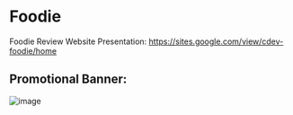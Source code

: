 # Foodie
Foodie Review Website
Presentation: https://sites.google.com/view/cdev-foodie/home
## Promotional Banner:
![image](https://user-images.githubusercontent.com/107395637/217201416-673f244e-459b-43a7-b78f-9d0d31b3d0c1.png)

